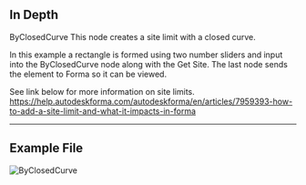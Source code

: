 ## In Depth


ByClosedCurve
This node creates a site limit with a closed curve.

In this example a rectangle is formed using two number sliders and input into the ByClosedCurve node along with the Get Site.  The last node sends the element to Forma so it can be viewed.  

See link below for more information on site limits.
https://help.autodeskforma.com/autodeskforma/en/articles/7959393-how-to-add-a-site-limit-and-what-it-impacts-in-forma

___
## Example File

![ByClosedCurve](./3199c17d-9261-4780-8d64-f78c268f4de7_img.jpg)